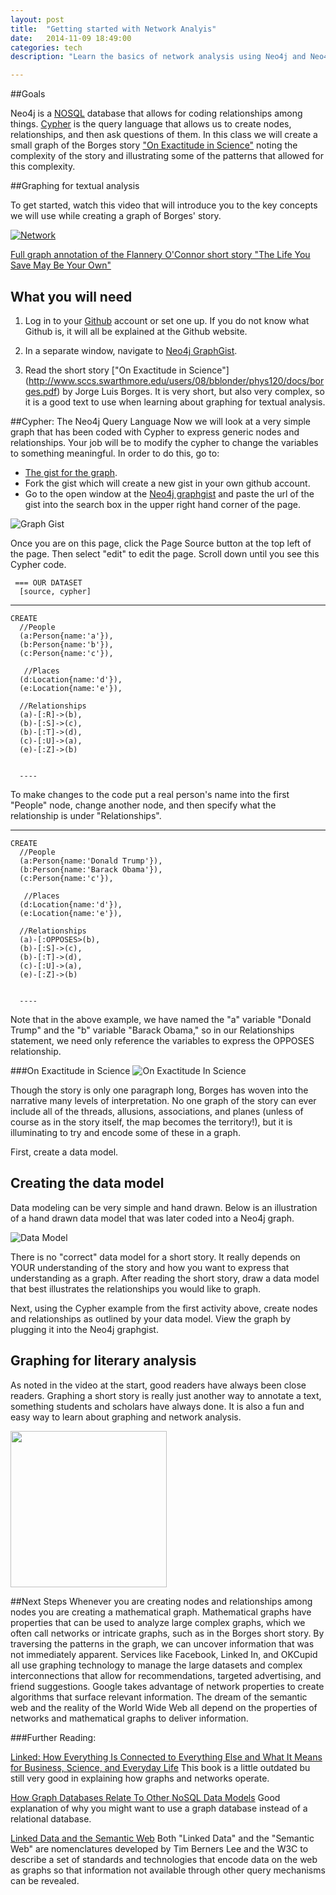 ```yaml
---
layout: post
title:  "Getting started with Network Analyis"
date:   2014-11-09 18:49:00
categories: tech
description: "Learn the basics of network analysis using Neo4j and Neo4j graphgists.  By the end of the session you will know the basics of graphing and network analysis and be able to create your own graphs."

---
```


##Goals

Neo4j is a [NOSQL](https://en.wikipedia.org/wiki/NoSQL) database that allows for coding relationships among things. [Cypher](http://neo4j.com/developer/cypher-query-language/) is the query language that allows us to create nodes, relationships, and then ask questions of them. In this class we will create a small graph of the Borges story ["On Exactitude in Science"](http://www.sccs.swarthmore.edu/users/08/bblonder/phys120/docs/borges.pdf) noting the complexity of the story and illustrating some of the patterns that allowed for this complexity.

##Graphing for textual analysis

To get started, watch this video that will introduce you to the key concepts we will use while creating a graph of Borges' story. 

[![Network](http://img.youtube.com/vi/Zgkmbk-Qf_4/0.jpg)](http://www.youtube.com/watch?v=Zgkmbk-Qf_4)

[Full graph annotation  of the Flannery O'Connor short story "The Life You Save May Be Your Own"](http://gist.neo4j.org/?3775cf12f473866affcf)


## What you will need 

1) Log in to your [Github](https://github.com/) account or set one up. If you do not know what Github is, it will all be explained at the Github website.

2) In a separate window, navigate to [Neo4j GraphGist](http://gist.neo4j.org/).

3) Read the short story ["On Exactitude in Science"] (http://www.sccs.swarthmore.edu/users/08/bblonder/phys120/docs/borges.pdf) by Jorge Luis Borges. It is very short, but also very complex, so it is a good text to use when learning about graphing for textual analysis. 


##Cypher: The Neo4j Query Language
Now we will look at a very simple graph that has been coded with Cypher to express generic nodes and relationships. Your job will be to modify the cypher to change the variables to something meaningful. In order to do this, go to:

* [The gist for the graph](http://gist.neo4j.org/?3e91a19c317acd660d71).
* Fork the gist which will create a new gist in your own github account.
* Go to the open window at the [Neo4j graphgist](http://gist.neo4j.org/) and paste the url of the gist into the search box in the upper right hand corner of the page.

![Graph Gist](http://www.library.vanderbilt.edu/webimages/graphs/url.png)


Once you are on this page, click the Page Source button at the top left of the page. Then select "edit" to  edit the page.  Scroll down until you see this Cypher code.

     === OUR DATASET
      [source, cypher] 
   ----
    CREATE
      //People
      (a:Person{name:'a'}),
      (b:Person{name:'b'}),
      (c:Person{name:'c'}),
      
       //Places
      (d:Location{name:'d'}),
      (e:Location{name:'e'}),
      
      //Relationships
      (a)-[:R]->(b),
      (b)-[:S]->(c),
      (b)-[:T]->(d),
      (c)-[:U]->(a),
      (e)-[:Z]->(b)


      ----

To make changes to the code put a real person's name into the first "People" node, change another node, and then specify what the relationship is under "Relationships".

   ----
    CREATE
      //People
      (a:Person{name:'Donald Trump'}),
      (b:Person{name:'Barack Obama'}),
      (c:Person{name:'c'}),
      
       //Places
      (d:Location{name:'d'}),
      (e:Location{name:'e'}),
      
      //Relationships
      (a)-[:OPPOSES>(b),
      (b)-[:S]->(c),
      (b)-[:T]->(d),
      (c)-[:U]->(a),
      (e)-[:Z]->(b)


      ----

Note that in the above example, we have named the "a" variable "Donald Trump" and the "b" variable "Barack Obama," so in our Relationships statement, we need only reference the variables to express the OPPOSES relationship. 


###On Exactitude in Science
![On Exactitude In Science](http://www.baunetz.de/img/9/7/3/8/5/3/086b2181c747f019.jpg)


Though the story is only one paragraph long, Borges has woven into the narrative many levels of interpretation. No one graph of the story can ever include all of the threads, allusions, associations, and planes (unless of course as in the story itself, the map becomes the territory!), but it is illuminating to try and encode some of these in a graph.

First, create a data model. 

## Creating the data model

Data modeling can be very simple and hand drawn. Below is an illustration of a hand drawn data model that was later coded into a Neo4j graph. 

![Data Model](http://www.library.vanderbilt.edu/webimages/graphs/graph.png)


There is no "correct" data model for a short story. It really depends on YOUR understanding of the story and how you want to express that understanding as a graph. After reading the short story, draw a data model that best illustrates the relationships you would like to graph. 

Next, using the Cypher example from the first activity above, create nodes and relationships as outlined by your data model. View the graph by plugging it into the Neo4j graphgist.  

## Graphing for literary analysis

As noted in the video at the start, good readers have always been close readers. Graphing a short story is really just another way to annotate a text, something students and scholars have always done. It is also a fun and easy way to learn about graphing and network analysis. 

<img src="http://lbhs.yourcharlotteschools.net/documents/Study%20skills/Notetaking%20Templates/Linguistic%20graphic%20organizers/sample%20poetry%20annotation.jpg" width="250">

##Next Steps
Whenever you are creating nodes and relationships among nodes you are creating a mathematical graph. Mathematical graphs have properties that can be used to analyze large complex graphs, which we often call networks or intricate graphs, such as in the Borges short story. By traversing the patterns in the graph, we can uncover information that was not immediately apparent. Services like Facebook, Linked In, and OKCupid all use graphing technology to manage the large datasets and complex interconnections that allow for recommendations, targeted advertising, and friend suggestions. Google takes advantage of network properties to create algorithms that surface relevant information. The dream of the semantic web and the reality of the World Wide Web all depend on the properties of networks and mathematical graphs to deliver information. 

###Further Reading:

[Linked: How Everything Is Connected to Everything Else and What It Means for Business, Science, and Everyday Life](http://www.amazon.com/Linked-Everything-Connected-Business-Everyday/dp/0452284392)
This book is a little outdated bu still very good in explaining how graphs and networks operate. 

[How Graph Databases Relate To Other NoSQL Data Models](http://neo4j.com/developer/graph-db-vs-nosql/)
Good explanation of why you might want to use a graph database instead of a relational database.

[Linked Data and the Semantic Web](http://www.w3.org/standards/semanticweb/data) 
Both "Linked Data" and the "Semantic Web" are nomenclatures developed by Tim Berners Lee and the W3C to describe a set of standards and technologies that encode data on the web as graphs so that information not available through other query mechanisms can be revealed.

